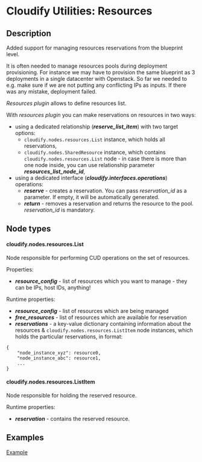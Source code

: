 # Cloudify Utilities: Resources

## Description
Added support for managing resources reservations from the blueprint level.

It is often needed to manage resources pools during deployment provisioning.
For instance we may have to provision the same blueprint as 3 deployments in a single datacenter with Openstack.
So far we needed to e.g. make sure if we are not putting any conflicting IPs as inputs.
If there was any mistake, deployment failed.

*Resources plugin* allows to define resources list.

With *resources plugin* you can make reservations on resources in two ways:
* using a dedicated relationship (***reserve_list_item***) with two target options:
    * `cloudify.nodes.resources.List` instance, which holds all reservations,
    * `cloudify.nodes.SharedResource` instance, which contains `cloudify.nodes.resources.List` node - in case there is more than one node inside, you can use relationship parameter ***resources_list_node_id***,
* using a dedicated interface (***cloudify.interfaces.operations***) operations:
    * ***reserve*** - creates a reservation. You can pass *reservation_id* as a parameter. If empty, it will be
    automatically generated.
    * ***return*** - removes a reservation and returns the resource to the pool. *reservation_id* is mandatory.


## Node types

#### cloudify.nodes.resources.List

Node responsible for performing CUD operations on the set of resources.

Properties:
* ***resource_config*** - list of resources which you want to manage - they can be IPs, host IDs, anything!

Runtime properties:
* ***resource_config*** - list of resources which are being managed
* ***free_resources*** - list of resources which are available for reservation
* ***reservations*** - a key-value dictionary containing information about the resources & 
`cloudify.nodes.resources.ListItem` node instances, which holds the particular reservations, in format:
```
{
    "node_instance_xyz": resource0,
    "node_instance_abc": resource1,
    ...
}
```

#### cloudify.nodes.resources.ListItem

Node responsible for holding the reserved resource.

Runtime properties:
* ***reservation*** - contains the reserved resource.


## Examples

[Example](examples/blueprint.yaml)
